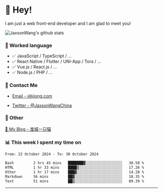 # 👋 Hey!

I am just a web front-end developer and I am glad to meet you!

![JaxsonWang's github stats](https://github-readme-stats.vercel.app/api?username=JaxsonWang&&show_icons=true&&title_color=1abc9c&&icon_color=1abc9c)


### 📝 Worked language

- ✅ JavaScript / TypeScript / ...
- ✅ React Native / Flutter / UNI-App / Tora / ...
- ✅ Vue.js / React.js / ...
- ✅ Node.js / PHP / ...

### 📮 Contact Me

- [Email - i@iiong.com](mailto:i@iiong.com)

- [Twitter - @JaxsonWangChina](https://twitter.com/JaxsonWangChina)

### 🤪 Other

[📌 My Blog - 淮城一只猫](https://iiong.com)

### 📊 This week I spent my time on

<!--START_SECTION:waka-->

```txt
From: 23 October 2024 - To: 30 October 2024

Bash         2 hrs 45 mins   ███████▓░░░░░░░░░░░░░░░░░   30.50 %
HTML         1 hr 33 mins    ████▒░░░░░░░░░░░░░░░░░░░░   17.26 %
Other        1 hr 17 mins    ███▓░░░░░░░░░░░░░░░░░░░░░   14.28 %
Markdown     56 mins         ██▓░░░░░░░░░░░░░░░░░░░░░░   10.35 %
Text         51 mins         ██▒░░░░░░░░░░░░░░░░░░░░░░   09.39 %
```

<!--END_SECTION:waka-->

---
